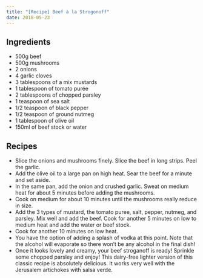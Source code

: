 ```yaml
---
title: "[Recipe] Beef à la Strogonoff"
date: 2018-05-23
---
```


## Ingredients

* 500g beef
* 500g mushrooms
* 2 onions
* 4 garlic cloves
* 3 tablespoons of a mix mustards
* 1 tablespoon of tomato purée
* 2 tablespoons of chopped parsley
* 1 teaspoon of sea salt
* 1/2 teaspoon of black pepper
* 1/2 teaspoon of ground nutmeg
* 1 tablespoon of olive oil
* 150ml of beef stock or water

## Recipes

* Slice the onions and mushrooms finely. Slice the beef in long strips. Peel the garlic.
* Add the olive oil to a large pan on high heat. Sear the beef for a minute and set aside.
* In the same pan, add the onion and crushed garlic. Sweat on medium heat for about 5 minutes before adding the mushrooms.
* Cook on medium for about 10 minutes until the mushrooms really reduce in size.
* Add the 3 types of mustard, the tomato puree, salt, pepper, nutmeg, and parsley. Mix well and add the beef. Cook for another 5 minutes on low to medium heat and add the water or beef stock.
* Cook for another 10 minutes on low heat.
* You have the option of adding a splash of vodka at this point. Note that the alcohol will evaporate so there won’t be any alcohol in the final dish!
* Once it looks lovely and creamy, your beef stroganoff is ready! Sprinkle some chopped parsley and enjoy!  This dairy-free lighter version of this classic recipe is absolutely delicious. It works very well with the Jerusalem artichokes with salsa verde.